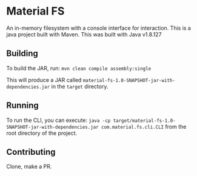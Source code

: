 # Material FS
An in-memory filesystem with a console interface for interaction. This is a java project built with Maven.
This was built with Java v1.8.127

## Building
To build the JAR, run: `mvn clean compile assembly:single`

This will produce a JAR called `material-fs-1.0-SNAPSHOT-jar-with-dependencies.jar` in the `target` directory.

## Running
To run the CLI, you can execute: `java -cp target/material-fs-1.0-SNAPSHOT-jar-with-dependencies.jar com.material.fs.cli.CLI`
from the root directory of the project.

## Contributing
Clone, make a PR.
